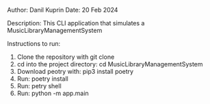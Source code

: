 Author: Danil Kuprin
Date: 20 Feb 2024

Description: This CLI application that simulates a MusicLibraryManagementSystem

Instructions to run:
1) Clone the repository with git clone 
2) cd into the project directory: cd MusicLibraryManagementSystem 
3) Download peotry with: pip3 install poetry
4) Run: poetry install
5) Run: petry shell
6) Run: python -m app.main
